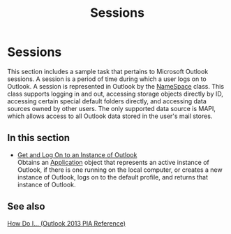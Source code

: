﻿---
title: Sessions
TOCTitle: Sessions
ms:assetid: d81121bb-5bf8-49fb-83c4-8d3a2ffeb978
ms:mtpsurl: https://msdn.microsoft.com/en-us/library/Ff462099(v=office.15)
ms:contentKeyID: 55119890
ms.date: 07/24/2014
mtps_version: v=office.15
---

# Sessions

This section includes a sample task that pertains to Microsoft Outlook sessions. A session is a period of time during which a user logs on to Outlook. A session is represented in Outlook by the [NameSpace](https://msdn.microsoft.com/en-us/library/bb645857\(v=office.15\)) class. This class supports logging in and out, accessing storage objects directly by ID, accessing certain special default folders directly, and accessing data sources owned by other users. The only supported data source is MAPI, which allows access to all Outlook data stored in the user's mail stores.

## In this section

  - [Get and Log On to an Instance of Outlook](how-to-get-and-log-on-to-an-instance-of-outlook.md)  
    Obtains an [Application](https://msdn.microsoft.com/en-us/library/bb646615\(v=office.15\)) object that represents an active instance of Outlook, if there is one running on the local computer, or creates a new instance of Outlook, logs on to the default profile, and returns that instance of Outlook.

## See also



[How Do I... (Outlook 2013 PIA Reference)](how-do-i-outlook-2013-pia-reference.md)

